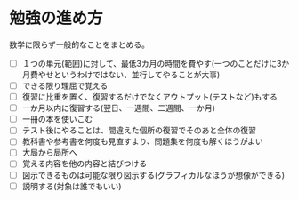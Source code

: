 # 勉強の進め方
数学に限らず一般的なことをまとめる。
- [ ] １つの単元(範囲)に対して、最低3カ月の時間を費やす(一つのことだけに3か月費やせというわけではない、並行してやることが大事)
- [ ] できる限り理屈で覚える
- [ ] 復習に比重を置く、復習するだけでなくアウトプット(テストなど)もする
- [ ] 一か月以内に復習する(翌日、一週間、二週間、一か月)
- [ ] 一冊の本を使いこむ
- [ ] テスト後にやることは、間違えた個所の復習でそのあと全体の復習
- [ ] 教科書や参考書を何度も見直すより、問題集を何度も解くほうがよい
- [ ] 大局から局所へ
- [ ] 覚える内容を他の内容と結びつける
- [ ] 図示できるものは可能な限り図示する(グラフィカルなほうが想像ができる)
- [ ] 説明する(対象は誰でもいい)
